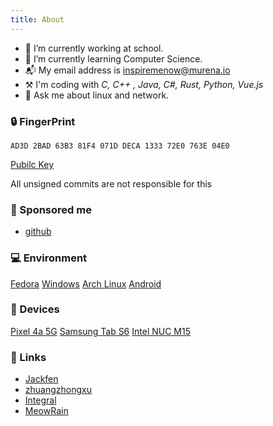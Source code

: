 ```yaml
---
title: About
---
```


- 🔭 I’m currently working at school.
- 🌱 I’m currently learning Computer Science.
- 📬 My email address is inspiremenow@murena.io
- ⚒️ I'm coding with *C, C++ , Java, C#, Rust, Python, Vue.js*
- 💬 Ask me about linux and network.

### 🔒 FingerPrint

    AD3D 2BAD 63B3 81F4 071D DECA 1333 72E0 763E 04E0


[Pubilc Key](https://keys.openpgp.org/vks/v1/by-fingerprint/AD3D2BAD63B381F4071DDECA133372E0763E04E0)

All unsigned commits are not responsible for this

### 💖 Sponsored me

- [github](https://github.com/sponsors/inspireMeNow)

### 💻 Environment
[Fedora](https://getfedora.org/)  [Windows](https://www.microsoft.com/windows10)  [Arch Linux](https://archlinux.org)  [Android](https://www.android.com/)

### 📱 Devices
[Pixel 4a 5G](https://store.google.com/)  [Samsung Tab S6](https://www.samsung.com)  [Intel NUC M15](https://www.intel.com/)

### 🔗 Links
- [Jackfen](https://jackfen.github.io/)
- [zhuangzhongxu](https://www.cnblogs.com/zhuangzhongxu/)
- [Integral](https://integral.org.cn/)
- [MeowRain](https://meowrain.cn/)
